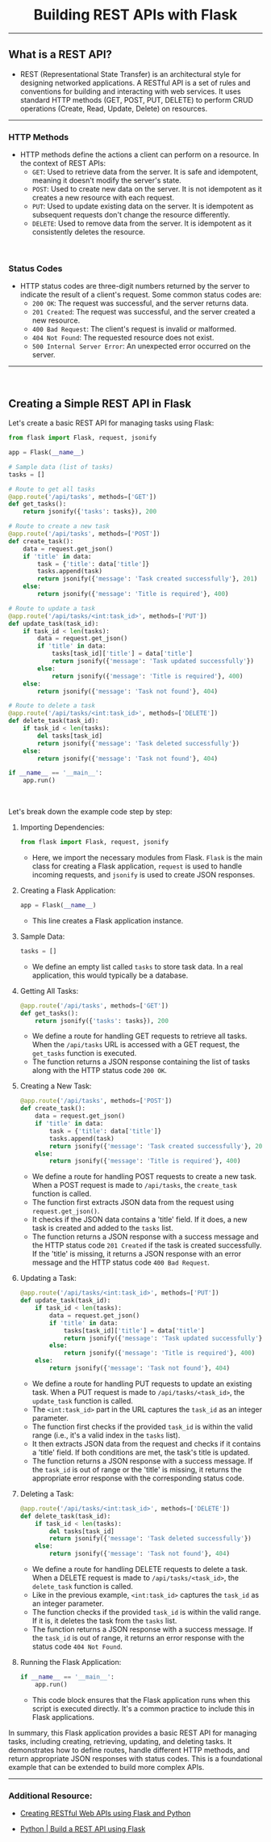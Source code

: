 <h1 align="center">Building REST APIs with Flask</h1>
<hr>

## What is a REST API?

- REST (Representational State Transfer) is an architectural style for designing networked applications. A RESTful API is a set of rules and conventions for building and interacting with web services. It uses standard HTTP methods (GET, POST, PUT, DELETE) to perform CRUD operations (Create, Read, Update, Delete) on resources.

<hr>

### HTTP Methods
- HTTP methods define the actions a client can perform on a resource. In the context of REST APIs:
  - `GET`: Used to retrieve data from the server. It is safe and idempotent, meaning it doesn't modify the server's state.
  - `POST`: Used to create new data on the server. It is not idempotent as it creates a new resource with each request.
  - `PUT`: Used to update existing data on the server. It is idempotent as subsequent requests don't change the resource differently.
  - `DELETE`: Used to remove data from the server. It is idempotent as it consistently deletes the resource.

<br>

### Status Codes
- HTTP status codes are three-digit numbers returned by the server to indicate the result of a client's request. Some common status codes are:
  - `200 OK`: The request was successful, and the server returns data.
  - `201 Created`: The request was successful, and the server created a new resource.
  - `400 Bad Request`: The client's request is invalid or malformed.
  - `404 Not Found`: The requested resource does not exist.
  - `500 Internal Server Error`: An unexpected error occurred on the server.

<hr>
<br>

## Creating a Simple REST API in Flask

Let's create a basic REST API for managing tasks using Flask:

```python
from flask import Flask, request, jsonify

app = Flask(__name__)

# Sample data (list of tasks)
tasks = []

# Route to get all tasks
@app.route('/api/tasks', methods=['GET'])
def get_tasks():
    return jsonify({'tasks': tasks}), 200

# Route to create a new task
@app.route('/api/tasks', methods=['POST'])
def create_task():
    data = request.get_json()
    if 'title' in data:
        task = {'title': data['title']}
        tasks.append(task)
        return jsonify({'message': 'Task created successfully'}, 201)
    else:
        return jsonify({'message': 'Title is required'}, 400)

# Route to update a task
@app.route('/api/tasks/<int:task_id>', methods=['PUT'])
def update_task(task_id):
    if task_id < len(tasks):
        data = request.get_json()
        if 'title' in data:
            tasks[task_id]['title'] = data['title']
            return jsonify({'message': 'Task updated successfully'})
        else:
            return jsonify({'message': 'Title is required'}, 400)
    else:
        return jsonify({'message': 'Task not found'}, 404)

# Route to delete a task
@app.route('/api/tasks/<int:task_id>', methods=['DELETE'])
def delete_task(task_id):
    if task_id < len(tasks):
        del tasks[task_id]
        return jsonify({'message': 'Task deleted successfully'})
    else:
        return jsonify({'message': 'Task not found'}, 404)

if __name__ == '__main__':
    app.run()
```

<br>

Let's break down the example code step by step:

1. Importing Dependencies:
   ```python
   from flask import Flask, request, jsonify
   ```
   - Here, we import the necessary modules from Flask. `Flask` is the main class for creating a Flask application, `request` is used to handle incoming requests, and `jsonify` is used to create JSON responses.

2. Creating a Flask Application:
   ```python
   app = Flask(__name__)
   ```
   - This line creates a Flask application instance.

3. Sample Data:
   ```python
   tasks = []
   ```
   - We define an empty list called `tasks` to store task data. In a real application, this would typically be a database.

4. Getting All Tasks:
   ```python
   @app.route('/api/tasks', methods=['GET'])
   def get_tasks():
       return jsonify({'tasks': tasks}), 200
   ```
   - We define a route for handling GET requests to retrieve all tasks. When the `/api/tasks` URL is accessed with a GET request, the `get_tasks` function is executed.
   - The function returns a JSON response containing the list of tasks along with the HTTP status code `200 OK`.

5. Creating a New Task:
   ```python
   @app.route('/api/tasks', methods=['POST'])
   def create_task():
       data = request.get_json()
       if 'title' in data:
           task = {'title': data['title']}
           tasks.append(task)
           return jsonify({'message': 'Task created successfully'}, 201)
       else:
           return jsonify({'message': 'Title is required'}, 400)
   ```
   - We define a route for handling POST requests to create a new task. When a POST request is made to `/api/tasks`, the `create_task` function is called.
   - The function first extracts JSON data from the request using `request.get_json()`.
   - It checks if the JSON data contains a 'title' field. If it does, a new task is created and added to the `tasks` list.
   - The function returns a JSON response with a success message and the HTTP status code `201 Created` if the task is created successfully. If the 'title' is missing, it returns a JSON response with an error message and the HTTP status code `400 Bad Request`.

6. Updating a Task:
   ```python
   @app.route('/api/tasks/<int:task_id>', methods=['PUT'])
   def update_task(task_id):
       if task_id < len(tasks):
           data = request.get_json()
           if 'title' in data:
               tasks[task_id]['title'] = data['title']
               return jsonify({'message': 'Task updated successfully'})
           else:
               return jsonify({'message': 'Title is required'}, 400)
       else:
           return jsonify({'message': 'Task not found'}, 404)
   ```
   - We define a route for handling PUT requests to update an existing task. When a PUT request is made to `/api/tasks/<task_id>`, the `update_task` function is called.
   - The `<int:task_id>` part in the URL captures the `task_id` as an integer parameter.
   - The function first checks if the provided `task_id` is within the valid range (i.e., it's a valid index in the `tasks` list).
   - It then extracts JSON data from the request and checks if it contains a 'title' field. If both conditions are met, the task's title is updated.
   - The function returns a JSON response with a success message. If the `task_id` is out of range or the 'title' is missing, it returns the appropriate error response with the corresponding status code.

7. Deleting a Task:
   ```python
   @app.route('/api/tasks/<int:task_id>', methods=['DELETE'])
   def delete_task(task_id):
       if task_id < len(tasks):
           del tasks[task_id]
           return jsonify({'message': 'Task deleted successfully'})
       else:
           return jsonify({'message': 'Task not found'}, 404)
   ```
   - We define a route for handling DELETE requests to delete a task. When a DELETE request is made to `/api/tasks/<task_id>`, the `delete_task` function is called.
   - Like in the previous example, `<int:task_id>` captures the `task_id` as an integer parameter.
   - The function checks if the provided `task_id` is within the valid range. If it is, it deletes the task from the `tasks` list.
   - The function returns a JSON response with a success message. If the `task_id` is out of range, it returns an error response with the status code `404 Not Found`.

8. Running the Flask Application:
   ```python
   if __name__ == '__main__':
       app.run()
   ```
   - This code block ensures that the Flask application runs when this script is executed directly. It's a common practice to include this in Flask applications.

In summary, this Flask application provides a basic REST API for managing tasks, including creating, retrieving, updating, and deleting tasks. It demonstrates how to define routes, handle different HTTP methods, and return appropriate JSON responses with status codes. This is a foundational example that can be extended to build more complex APIs.

<hr>

### Additional Resource:

* <a href="https://towardsdatascience.com/creating-restful-apis-using-flask-and-python-655bad51b24">Creating RESTful Web APIs using Flask and Python</a>

* <a href="https://www.geeksforgeeks.org/python-build-a-rest-api-using-flask/">Python | Build a REST API using Flask</a>
